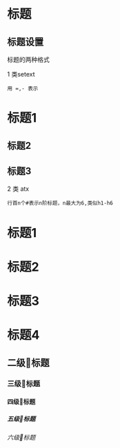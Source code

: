 # 标题


## 标题设置

标题的两种格式

1 类setext

    用 =,- 表示

标题1
===

标题2
---

标题3
-----

2 类 atx

    行首n个#表示n阶标题，n最大为6,类似h1-h6

# 标题1
# 标题2
# 标题3
# 标题4

## 二级标题

### 三级标题

#### 四级标题

##### 五级标题

###### 六级标题
